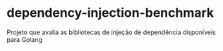 # dependency-injection-benchmark
Projeto que avalia as bibliotecas de injeção de dependência disponíveis para Golang
